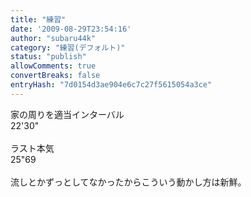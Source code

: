 ```yaml
---
title: "練習"
date: '2009-08-29T23:54:16'
author: "subaru44k"
category: "練習(デフォルト)"
status: "publish"
allowComments: true
convertBreaks: false
entryHash: "7d0154d3ae904e6c7c27f5615054a3ce"
---
```

家の周りを適当インターバル<br>
22'30"<br>
<br>
ラスト本気<br>
25"69<br>
<br>
流しとかずっとしてなかったからこういう動かし方は新鮮。
